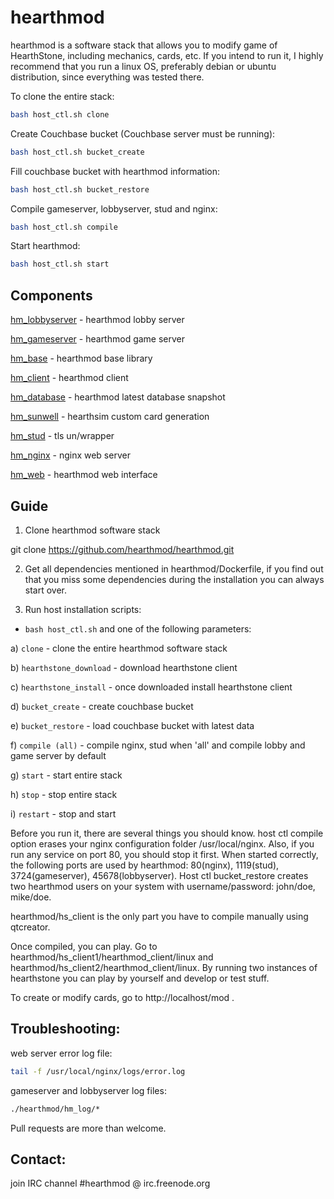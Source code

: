 # hearthmod
hearthmod is a software stack that allows you to modify game of HearthStone, including mechanics, cards, etc. If you intend to run it, I highly recommend that you run a linux OS, preferably debian or ubuntu distribution, since everything was tested there.

To clone the entire stack:
```sh
bash host_ctl.sh clone
```

Create Couchbase bucket (Couchbase server must be running):
```sh
bash host_ctl.sh bucket_create
```

Fill couchbase bucket with hearthmod information:
```sh
bash host_ctl.sh bucket_restore
```

Compile gameserver, lobbyserver, stud and nginx:
```sh
bash host_ctl.sh compile
```

Start hearthmod:
```sh
bash host_ctl.sh start
```
## Components
[hm_lobbyserver](https://github.com/farb3yonddriv3n/hm_lobbyserver) - hearthmod lobby server

[hm_gameserver](https://github.com/farb3yonddriv3n/hm_gameserver) - hearthmod game server

[hm_base](https://github.com/farb3yonddriv3n/hm_base) - hearthmod base library

[hm_client](https://github.com/farb3yonddriv3n/hm_client) - hearthmod client

[hm_database](https://github.com/farb3yonddriv3n/hm_database) - hearthmod latest database snapshot

[hm_sunwell](https://github.com/farb3yonddriv3n/hm_sunwell) - hearthsim custom card generation

[hm_stud](https://github.com/farb3yonddriv3n/hm_stud) - tls un/wrapper

[hm_nginx](https://github.com/farb3yonddriv3n/hm_nginx) - nginx web server

[hm_web](https://github.com/farb3yonddriv3n/hm_web) - hearthmod web interface

## Guide
1. Clone hearthmod software stack

git clone https://github.com/hearthmod/hearthmod.git

2. Get all dependencies mentioned in hearthmod/Dockerfile, if you find out that you miss some dependencies during the installation you can always start over.

3. Run host installation scripts:
- ```bash host_ctl.sh``` and one of the following parameters:

a) ```clone``` - clone the entire hearthmod software stack

b) ```hearthstone_download``` - download hearthstone client

c) ```hearthstone_install``` - once downloaded install hearthstone client

d) ```bucket_create``` - create couchbase bucket

e) ```bucket_restore``` - load couchbase bucket with latest data

f) ```compile (all)``` - compile nginx, stud when 'all' and compile lobby and game server by default

g) ```start``` - start entire stack

h) ```stop``` - stop entire stack

i) ```restart``` - stop and start


Before you run it, there are several things you should know. host ctl compile option erases your nginx configuration folder /usr/local/nginx. Also, if you run any service on port 80, you should stop it first. When started correctly, the following ports are used by hearthmod: 80(nginx), 1119(stud), 3724(gameserver), 45678(lobbyserver). Host ctl bucket_restore creates two hearthmod users on your system with username/password: john/doe, mike/doe.

hearthmod/hs_client is the only part you have to compile manually using qtcreator.

Once compiled, you can play. Go to hearthmod/hs_client1/hearthmod_client/linux and hearthmod/hs_client2/hearthmod_client/linux. By running two instances of hearthstone you can play by yourself and develop or test stuff.

To create or modify cards, go to http://localhost/mod .

## Troubleshooting:

web server error log file:
```sh
tail -f /usr/local/nginx/logs/error.log
```
gameserver and lobbyserver log files:
```sh
./hearthmod/hm_log/*
```

Pull requests are more than welcome.

## Contact:

join IRC channel #hearthmod @ irc.freenode.org
